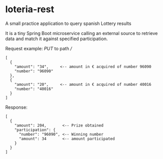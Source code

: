 # loteria-rest
A small practice application to query spanish Lottery results

It is a tiny Spring Boot microservice calling an external source to retrieve data and match it against specified participation.

Request example:
*PUT* to path */*
```
[
  {
    "amount": "34",     <-- amount in € acquired of number 96090
    "number": "96090"
  },
  {
    "amount": "20",     <-- amount in € acquired of number 40016 
    "number": "40016"
  }
]
```
Response:
```
[
  {
    "amount": 204,       <-- Prize obtained
    "participation": {
      "number": "96090", <-- Winning number
      "amount": 34       <-- amount participated
    }
  }
]
```